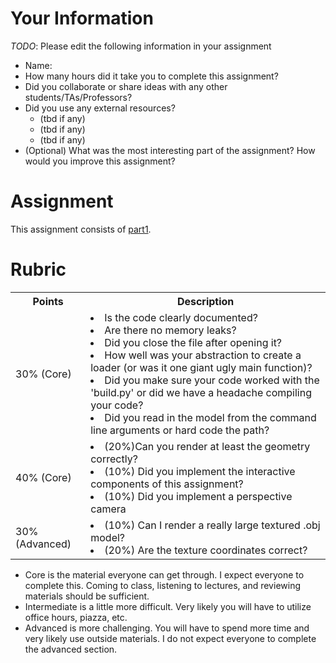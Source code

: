 # Your Information

*TODO*: Please edit the following information in your assignment

* Name:
* How many hours did it take you to complete this assignment? 
* Did you collaborate or share ideas with any other students/TAs/Professors? 
* Did you use any external resources? 
  * (tbd if any)
  * (tbd if any)
  * (tbd if any)
* (Optional) What was the most interesting part of the assignment? How would you improve this assignment?

# Assignment

This assignment consists of [part1](./part1).

# Rubric

<table>
  <tbody>
    <tr>
      <th>Points</th>
      <th align="center">Description</th>
    </tr>
    <tr>
      <td>30% (Core)</td>
     <td align="left"><li>Is the code clearly documented?</li> <li>Are there no memory leaks?</li> <li>Did you close the file after opening it?</li> <li>How well was your abstraction to create a loader (or was it one giant ugly main function)?</li> <li>Did you make sure your code worked with the 'build.py' or did we have a headache compiling your code?</li> <li>Did you read in the model from the command line arguments or hard code the path?</li></td>
    </tr>   
    <tr>
      <td>40% (Core)</td>
      <td align="left"><li>(20%)Can you render at least the geometry correctly?</li> <li>(10%) Did you implement the interactive components of this assignment?</li> <li>(10%) Did you implement a perspective camera</li></td>
    </tr>
      <td>30% (Advanced)</td>
      <td align="left"><li>(10%) Can I render a really large textured .obj model?</li> <li>(20%) Are the texture coordinates correct?</li></td>
    </tr>
  </tbody>
</table>


* Core is the material everyone can get through. I expect everyone to complete this. Coming to class, listening to lectures, and reviewing materials should be sufficient.
* Intermediate is a little more difficult. Very likely you will have to utilize office hours, piazza, etc.
* Advanced is more challenging. You will have to spend more time and very likely use outside materials. I do not expect everyone to complete the advanced section.
